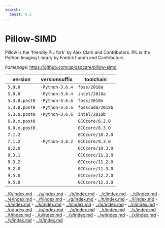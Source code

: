 ```yaml
---
search:
  boost: 0.5
---
```

# Pillow-SIMD

Pillow is the 'friendly PIL fork' by Alex Clark and Contributors.  PIL is the Python Imaging Library by Fredrik Lundh and Contributors.

*homepage*: <https://github.com/uploadcare/pillow-simd>

version | versionsuffix | toolchain
--------|---------------|----------
``5.0.0`` | ``-Python-3.6.4`` | ``foss/2018a``
``5.0.0`` | ``-Python-3.6.4`` | ``intel/2018a``
``5.3.0.post0`` | ``-Python-3.6.6`` | ``foss/2018b``
``5.3.0.post0`` | ``-Python-3.6.6`` | ``fosscuda/2018b``
``5.3.0.post0`` | ``-Python-3.6.6`` | ``intel/2018b``
``6.0.x.post0`` |  | ``GCCcore/8.2.0``
``6.0.x.post0`` |  | ``GCCcore/8.3.0``
``7.1.2`` |  | ``GCCcore/10.2.0``
``7.1.2`` | ``-Python-3.8.2`` | ``GCCcore/9.3.0``
``8.2.0`` |  | ``GCCcore/10.3.0``
``8.3.1`` |  | ``GCCcore/11.2.0``
``8.3.2`` |  | ``GCCcore/11.2.0``
``9.2.0`` |  | ``GCCcore/11.3.0``
``9.5.0`` |  | ``GCCcore/12.2.0``
``9.5.0`` |  | ``GCCcore/12.3.0``

[../0/index.md](0) - [../a/index.md](a) - [../b/index.md](b) - [../c/index.md](c) - [../d/index.md](d) - [../e/index.md](e) - [../f/index.md](f) - [../g/index.md](g) - [../h/index.md](h) - [../i/index.md](i) - [../j/index.md](j) - [../k/index.md](k) - [../l/index.md](l) - [../m/index.md](m) - [../n/index.md](n) - [../o/index.md](o) - [../p/index.md](p) - [../q/index.md](q) - [../r/index.md](r) - [../s/index.md](s) - [../t/index.md](t) - [../u/index.md](u) - [../v/index.md](v) - [../w/index.md](w) - [../x/index.md](x) - [../y/index.md](y) - [../z/index.md](z)

